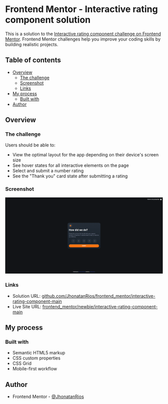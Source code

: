 # Frontend Mentor - Interactive rating component solution
This is a solution to the [Interactive rating component challenge on Frontend Mentor](https://www.frontendmentor.io/challenges/interactive-rating-component-koxpeBUmI). Frontend Mentor challenges help you improve your coding skills by building realistic projects.



## Table of contents
- [Overview](#overview)
  - [The challenge](#the-challenge)
  - [Screenshot](#screenshot)
  - [Links](#links)
- [My process](#my-process)
  - [Built with](#built-with)
- [Author](#author)



## Overview
### The challenge
Users should be able to:
- View the optimal layout for the app depending on their device's screen size
- See hover states for all interactive elements on the page
- Select and submit a number rating
- See the "Thank you" card state after submitting a rating

### Screenshot
![](https://github.com/JhonatanRios/frontend_mentor/blob/main/docs/newbie/interactive-rating-component-main/images/screencapture-solution.png)

### Links
- Solution URL: [github.com/JhonatanRios/frontend_mentor/interactive-rating-component-main](https://github.com/JhonatanRios/frontend_mentor/tree/main/docs/newbie/interactive-rating-component-main)
- Live Site URL: [frontend_mentor/newbie/interactive-rating-component-main](https://jhonatanrios.github.io/frontend_mentor/newbie/interactive-rating-component-main/)



## My process
### Built with
- Semantic HTML5 markup
- CSS custom properties
- CSS Grid
- Mobile-first workflow



## Author
- Frontend Mentor - [@JhonatanRios](https://www.frontendmentor.io/profile/JhonatanRios)